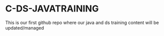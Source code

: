 # C-DS-JAVATRAINING
This is our first github repo where our java and ds training content will be updated/managed
